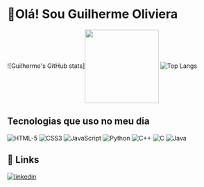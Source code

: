 
# 👋Olá! Sou Guilherme Oliviera

![Guilherme's GitHub stats]<img align="center" height="170" src="https://github-readme-stats.vercel.app/api?username=Guilherme0321&show_icons=true&theme=radical"/>
![Top Langs](https://github-readme-stats.vercel.app/api/top-langs/?username=Guilherme0321&langs_count=10&layout=compact)
## Tecnologias que uso no meu dia
<div style="display: inline-block">
    <img alt="HTML-5" src="https://img.shields.io/badge/HTML5-E34F26?style=for-the-badge&logo=html5&logoColor=black">
    <img alt="CSS3" src="https://img.shields.io/badge/CSS3-1572B6?style=for-the-badge&logo=css3&logoColor=black">
    <img alt="JavaScript" src="https://img.shields.io/badge/JavaScript-F7DF1E?style=for-the-badge&logo=javascript&logoColor=black">
    <img alt="Python" src="https://img.shields.io/badge/Python-3776AB?style=for-the-badge&logo=python&logoColor=black">
    <img alt="C++" src="https://img.shields.io/badge/C%2B%2B-00599C?style=for-the-badge&logo=c%2B%2B&logoColor=black">
    <img alt="C" src="https://img.shields.io/badge/C-00599C?style=for-the-badge&logo=c&logoColor=black">
    <img alt="Java" src="https://img.shields.io/badge/Java-ED8B00?style=for-the-badge&logo=openjdk&logoColor=black">
</div>

## 🔗 Links
[![linkedin](https://img.shields.io/badge/LinkedIn-0077B5?style=for-the-badge&logo=linkedin&logoColor=black)](https://www.linkedin.com/in/guilherme-oliveira-b79171275/
)



